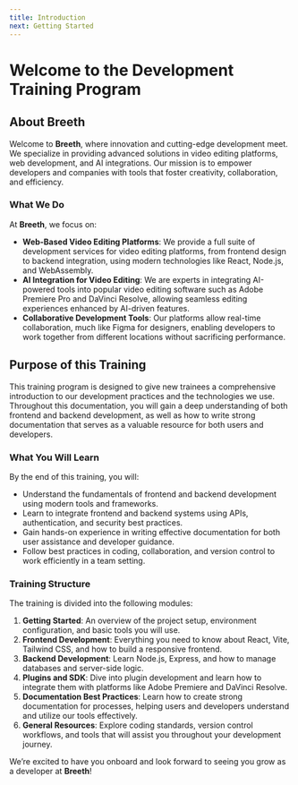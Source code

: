 ```yaml
---
title: Introduction
next: Getting Started
---
```


# Welcome to the Development Training Program

## About Breeth

Welcome to **Breeth**, where innovation and cutting-edge development meet. We specialize in providing advanced solutions in video editing platforms, web development, and AI integrations. Our mission is to empower developers and companies with tools that foster creativity, collaboration, and efficiency.

### What We Do
At **Breeth**, we focus on:

- **Web-Based Video Editing Platforms**: We provide a full suite of development services for video editing platforms, from frontend design to backend integration, using modern technologies like React, Node.js, and WebAssembly.
- **AI Integration for Video Editing**: We are experts in integrating AI-powered tools into popular video editing software such as Adobe Premiere Pro and DaVinci Resolve, allowing seamless editing experiences enhanced by AI-driven features.
- **Collaborative Development Tools**: Our platforms allow real-time collaboration, much like Figma for designers, enabling developers to work together from different locations without sacrificing performance.

## Purpose of this Training

This training program is designed to give new trainees a comprehensive introduction to our development practices and the technologies we use. Throughout this documentation, you will gain a deep understanding of both frontend and backend development, as well as how to write strong documentation that serves as a valuable resource for both users and developers.

### What You Will Learn
By the end of this training, you will:

- Understand the fundamentals of frontend and backend development using modern tools and frameworks.
- Learn to integrate frontend and backend systems using APIs, authentication, and security best practices.
- Gain hands-on experience in writing effective documentation for both user assistance and developer guidance.
- Follow best practices in coding, collaboration, and version control to work efficiently in a team setting.

### Training Structure
The training is divided into the following modules:

1. **Getting Started**: An overview of the project setup, environment configuration, and basic tools you will use.
2. **Frontend Development**: Everything you need to know about React, Vite, Tailwind CSS, and how to build a responsive frontend.
3. **Backend Development**: Learn Node.js, Express, and how to manage databases and server-side logic.
4. **Plugins and SDK**: Dive into plugin development and learn how to integrate them with platforms like Adobe Premiere and DaVinci Resolve.
5. **Documentation Best Practices**: Learn how to create strong documentation for processes, helping users and developers understand and utilize our tools effectively.
6. **General Resources**: Explore coding standards, version control workflows, and tools that will assist you throughout your development journey.

We’re excited to have you onboard and look forward to seeing you grow as a developer at **Breeth**!
